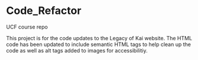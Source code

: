 # Code_Refactor
UCF course repo

This project is for the code updates to the Legacy of Kai website. The HTML code has been updated to include semantic HTML tags to help clean up the code as well as alt tags added to images for accessibilitiy.